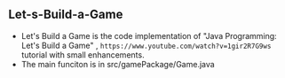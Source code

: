 ## Let-s-Build-a-Game
* Let's Build a Game is the code implementation of "Java Programming: Let's Build a Game" , 
  `https://www.youtube.com/watch?v=1gir2R7G9ws` tutorial with small enhancements. 
* The main funciton is in src/gamePackage/Game.java

